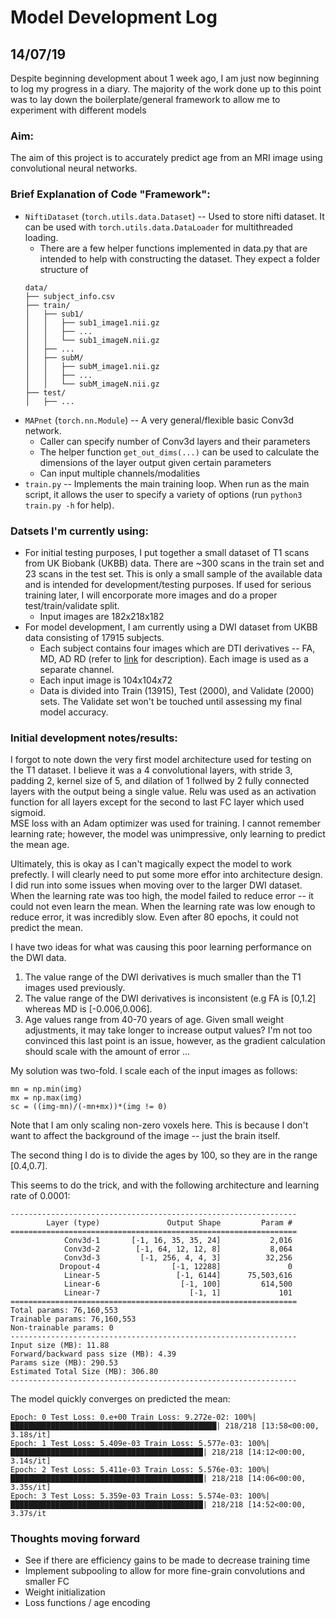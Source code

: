 # Model Development Log

## 14/07/19

Despite beginning development about 1 week ago, I am just now beginning to
log my progress in a diary. The majority of the work done up to this point
was to lay down the boilerplate/general framework to allow me to experiment
with different models

### Aim:

The aim of this project is to accurately predict age from an MRI
image using convolutional neural networks.

### Brief Explanation of Code "Framework":

* `NiftiDataset` (`torch.utils.data.Dataset`) -- Used to store nifti dataset.
It can be used with `torch.utils.data.DataLoader` for multithreaded loading.
    * There are a few helper functions implemented in data.py that are intended
    to help with constructing the dataset.  They expect a folder structure of
    ```
    data/
    ├── subject_info.csv
    ├── train/
    │   ├── sub1/
    │   │   ├── sub1_image1.nii.gz
    │   │   ├── ...
    │   │   └── sub1_imageN.nii.gz
    │   ├── ...
    │   ├── subM/
    │   │   ├── subM_image1.nii.gz
    │   │   ├── ...
    │   │   └── subM_imageN.nii.gz
    ├── test/
    │   ├── ...
    ```
* `MAPnet` (`torch.nn.Module`) -- A very general/flexible basic Conv3d network.
    * Caller can specify number of Conv3d layers and their parameters
    * The helper function `get_out_dims(...)` can be used to calculate the
    dimensions of the layer output given certain parameters
    * Can input multiple channels/modalities
* `train.py` -- Implements the main training loop. When run as the main script,
it allows the user to specify a variety of options (run `python3 train.py -h` 
for help).

### Datsets I'm currently using:

* For initial testing purposes, I put together a small dataset of T1 scans from
UK Biobank (UKBB) data. There are ~300 scans in the train set and 23 scans in
the test set.  This is only a small sample of the available data and is 
intended for development/testing purposes.  If used for serious training later,
I will encorporate more images and do a proper test/train/validate split.
    * Input images are 182x218x182
* For model development, I am currently using a DWI dataset from UKBB data
consisting of 17915 subjects.
    * Each subject contains four images which are DTI derivatives -- FA, MD, AD
    RD (refer to [link](http://www.diffusion-imaging.com/2013/01/relation-between-neural-microstructure.html)
    for description). Each image is used as a separate channel.
    * Each input image is 104x104x72
    * Data is divided into Train (13915), Test (2000), and Validate (2000) sets.
    The Validate set won't be touched until assessing my final model accuracy.

### Initial development notes/results:

I forgot to note down the very first model architecture used for testing on the
T1 dataset.  I believe it was a 4 convolutional layers, with stride 3, padding 2, 
kernel size of 5, and dilation of 1 follwed by 2 fully connected layers
with the output being a single value.  Relu was used as an activation function
for all layers except for the second to last FC layer which used sigmoid.  
MSE loss with an Adam optimizer was used for training.  I cannot remember learning
rate; however, the model was unimpressive, only learning to predict the mean age.

Ultimately, this is okay as I can't magically expect the model to work prefectly.
I will clearly need to put some more effor into architecture design.  I did run 
into some issues when moving over to the larger DWI dataset.  When the learning
rate was too high, the model failed to reduce error -- it could not even learn 
the mean.  When the learning rate was low enough to reduce error, it was 
incredibly slow.  Even after 80 epochs, it could not predict the mean.

I have two ideas for what was causing this poor learning performance on the DWI data.
1. The value range of the DWI derivatives is much smaller than the T1 images used 
previously.
2. The value range of the DWI derivatives is inconsistent (e.g FA is [0,1.2] 
whereas MD is [-0.006,0.006].
3. Age values range from 40-70 years of age.  Given small weight adjustments, it
may take longer to increase output values?  I'm not too convinced this last point
is an issue, however, as the gradient calculation should scale with the amount of
error ...

My solution was two-fold.  I scale each of the input images as follows:
```
mn = np.min(img)
mx = np.max(img)
sc = ((img-mn)/(-mn+mx))*(img != 0)
```
Note that I am only scaling non-zero voxels here.  This is because I don't
want to affect the background of the image -- just the brain itself.

The second thing I do is to divide the ages by 100, so they are in the range
[0.4,0.7].

This seems to do the trick, and with the following architecture and learning
rate of 0.0001:
```
----------------------------------------------------------------
        Layer (type)               Output Shape         Param #
================================================================
            Conv3d-1       [-1, 16, 35, 35, 24]           2,016
            Conv3d-2        [-1, 64, 12, 12, 8]           8,064
            Conv3d-3         [-1, 256, 4, 4, 3]          32,256
           Dropout-4                [-1, 12288]               0
            Linear-5                 [-1, 6144]      75,503,616
            Linear-6                  [-1, 100]         614,500
            Linear-7                    [-1, 1]             101
================================================================
Total params: 76,160,553
Trainable params: 76,160,553
Non-trainable params: 0
----------------------------------------------------------------
Input size (MB): 11.88
Forward/backward pass size (MB): 4.39
Params size (MB): 290.53
Estimated Total Size (MB): 306.80
----------------------------------------------------------------
```

The model quickly converges on predicted the mean:
```
Epoch: 0 Test Loss: 0.e+00 Train Loss: 9.272e-02: 100%|██████████████████████████████████████████████| 218/218 [13:58<00:00,  3.18s/it]
Epoch: 1 Test Loss: 5.409e-03 Train Loss: 5.577e-03: 100%|███████████████████████████████████████████| 218/218 [14:12<00:00,  3.14s/it]
Epoch: 2 Test Loss: 5.411e-03 Train Loss: 5.576e-03: 100%|███████████████████████████████████████████| 218/218 [14:06<00:00,  3.35s/it]
Epoch: 3 Test Loss: 5.359e-03 Train Loss: 5.574e-03: 100%|███████████████████████████████████████████| 218/218 [14:52<00:00,  3.37s/it
```

### Thoughts moving forward
* See if there are efficiency gains to be made to decrease training time
* Implement subpooling to allow for more fine-grain convolutions and smaller FC
* Weight initialization
* Loss functions / age encoding
